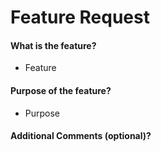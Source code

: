 # Feature Request

#### What is the feature?
- Feature

#### Purpose of the feature?
- Purpose

#### Additional Comments (optional)?

